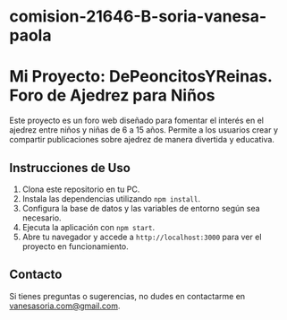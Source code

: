 # comision-21646-B-soria-vanesa-paola

# Mi Proyecto: DePeoncitosYReinas. Foro de Ajedrez para Niños

Este proyecto es un foro web diseñado para fomentar el interés en el ajedrez entre niños y niñas de 6 a 15 años. Permite a los usuarios crear y compartir publicaciones sobre ajedrez de manera divertida y educativa.

## Instrucciones de Uso

1. Clona este repositorio en tu PC.
2. Instala las dependencias utilizando `npm install`.
3. Configura la base de datos y las variables de entorno según sea necesario.
4. Ejecuta la aplicación con `npm start`.
5. Abre tu navegador y accede a `http://localhost:3000` para ver el proyecto en funcionamiento.

## Contacto

Si tienes preguntas o sugerencias, no dudes en contactarme en [vanesasoria.com@gmail.com](mailto:vanesasoria.com@gmail.com).
